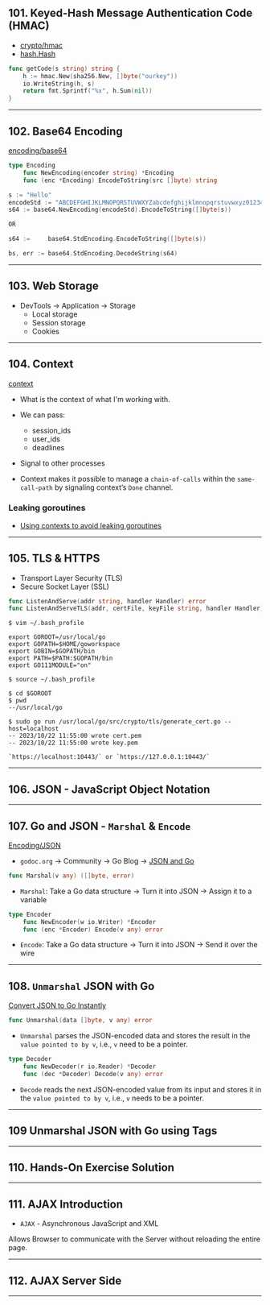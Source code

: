 ## 101. Keyed-Hash Message Authentication Code (HMAC)

* [crypto/hmac](https://pkg.go.dev/crypto/hmac)
* [hash.Hash](https://pkg.go.dev/hash#Hash)

```go
func getCode(s string) string {
	h := hmac.New(sha256.New, []byte("ourkey"))
	io.WriteString(h, s)
	return fmt.Sprintf("%x", h.Sum(nil))
}
```

***

## 102. Base64 Encoding

[encoding/base64](https://pkg.go.dev/encoding/base64#pkg-index)
```go
type Encoding
    func NewEncoding(encoder string) *Encoding
    func (enc *Encoding) EncodeToString(src []byte) string
```

```go
s := "Hello"
encodeStd := "ABCDEFGHIJKLMNOPQRSTUVWXYZabcdefghijklmnopqrstuvwxyz0123456789+/"
s64 := base64.NewEncoding(encodeStd).EncodeToString([]byte(s))

OR

s64 :=     base64.StdEncoding.EncodeToString([]byte(s))

bs, err := base64.StdEncoding.DecodeString(s64)

```

***

## 103. Web Storage

* DevTools -> Application -> Storage
    - Local storage 
    - Session storage 
    - Cookies

***

## 104. Context

[context](https://pkg.go.dev/context)

* What is the context of what I'm working with.

* We can pass:
    - session_ids
    - user_ids
    - deadlines

* Signal to other processes

* Context makes it possible to manage a `chain-of-calls` within the `same-call-path` by signaling context’s `Done` channel.

### Leaking goroutines

* [Using contexts to avoid leaking goroutines](https://rakyll.org/leakingctx/)

***

## 105. TLS & HTTPS

* Transport Layer Security (TLS)
* Secure Socket Layer (SSL) 

```go
func ListenAndServe(addr string, handler Handler) error
func ListenAndServeTLS(addr, certFile, keyFile string, handler Handler) error
```

```
$ vim ~/.bash_profile

export GOROOT=/usr/local/go
export GOPATH=$HOME/goworkspace
export GOBIN=$GOPATH/bin
export PATH=$PATH:$GOPATH/bin
export GO111MODULE="on"

$ source ~/.bash_profile
```

```
$ cd $GOROOT
$ pwd
--/usr/local/go

$ sudo go run /usr/local/go/src/crypto/tls/generate_cert.go --host=localhost
-- 2023/10/22 11:55:00 wrote cert.pem
-- 2023/10/22 11:55:00 wrote key.pem
```

```
`https://localhost:10443/` or `https://127.0.0.1:10443/`
```

***

## 106. JSON - JavaScript Object Notation

***


## 107. Go and JSON - `Marshal` & `Encode`

[Encoding/JSON](https://pkg.go.dev/encoding/json)

* `godoc.org` -> Community -> Go Blog -> [JSON and Go](https://go.dev/blog/json)

```go
func Marshal(v any) ([]byte, error)
```
* `Marshal`: Take a Go data structure -> Turn it into JSON -> Assign it to a variable

```go
type Encoder
    func NewEncoder(w io.Writer) *Encoder
    func (enc *Encoder) Encode(v any) error
```
* `Encode`:  Take a Go data structure -> Turn it into JSON -> Send it over the wire

***

## 108. `Unmarshal` JSON with Go

[Convert JSON to Go Instantly](https://mholt.github.io/json-to-go/)


```go
func Unmarshal(data []byte, v any) error
```
* `Unmarshal` parses the JSON-encoded data and stores the result in the `value pointed to by v`, i.e., `v` need to be a pointer.

```go
type Decoder
    func NewDecoder(r io.Reader) *Decoder
    func (dec *Decoder) Decode(v any) error
```
* `Decode` reads the next JSON-encoded value from its input and stores it in the `value pointed to by v`, i.e., `v` needs to be a pointer.

***

## 109 Unmarshal JSON with Go using Tags

***

## 110. Hands-On Exercise Solution

***

## 111. AJAX Introduction

* `AJAX` - Asynchronous JavaScript and XML

Allows Browser to communicate with the Server without reloading the entire page.

***

## 112. AJAX Server Side

***
